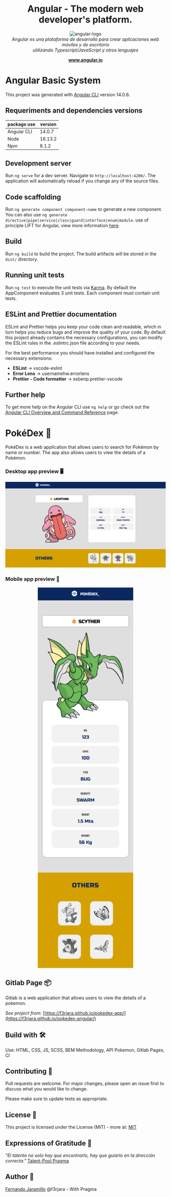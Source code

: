 <h1 align="center">Angular - The modern web developer's platform.</h1>

<p align="center">
  <img src="https://github.com/angular/angular/raw/main/aio/src/assets/images/logos/angular/angular.png" alt="angular-logo" width="120px" height="120px"/>
  <br>
  <i>Angular es una plataforma de desarrollo para crear aplicaciones web móviles y de escritorio <br> utilizando Typescript/JavaScript y otros lenguajes</i>
  <br>
</p>

<p align="center">
  <a href="https://www.angular.io" target="_blank">
    <strong>www.angular.io</strong>
  </a>
  <br>
</p>


# Angular Basic System

This project was generated with [Angular CLI](https://github.com/angular/angular-cli) version 14.0.6.

## Requeriments and dependencies versions

|  package use  |  version  |
|---------------|-----------|
|  Angular CLI  |  14.0.7   |
|  Node         |  16.13.2  |
|  Npm          |  8.1.2    |


## Development server

Run `ng serve` for a dev server. Navigate to `http://localhost:4200/`. The application will automatically reload if you change any of the source files.

## Code scaffolding

Run `ng generate component component-name` to generate a new component. You can also use `ng generate directive|pipe|service|class|guard|interface|enum|module`. use of principle LIFT for Angular,  view more information [here](https://alejandria.pragma.com.co/books/estandares-frontend/page/principio-lift-para-angular)

## Build

Run `ng build` to build the project. The build artifacts will be stored in the `dist/` directory.

## Running unit tests

Run `ng test` to execute the unit tests via [Karma](https://karma-runner.github.io). By default the AppComponent evaluates 3 unit tests. Each component must contain unit tests.

## ESLint and Prettier documentation

ESLint and Prettier helps you keep your code clean and readable, which in turn helps you reduce bugs and improve the quality of your code. By default this project already contains the necessary configurations, you can modify the ESLint rules in the .eslintrc.json file according to your needs.

For the best performance you should have installed and configured the necessary extensions:
- **ESLint** -> vscode-eslint
- **Error Lens** -> usernamehw.errorlens
- **Prettier - Code formatter** -> esbenp.prettier-vscode

## Further help

To get more help on the Angular CLI use `ng help` or go check out the [Angular CLI Overview and Command Reference](https://angular.io/cli) page.

# PokéDex  🚀

PokéDex is a web application that allows users to search for Pokémon by name or number. The app also allows users to view the details of a Pokémon.

### Desktop app preview 🖥️
<img title="App in Desktop" alt="PokeDex for Desktop" src="https://raw.githubusercontent.com/f3rjara/pokedex-app/main/docs/assets/img/PokeDex.png">

### Mobile app preview 📲
<div align="center">
  <img title="App in Desktop" alt="PokeDex for Mobile" src="https://raw.githubusercontent.com/f3rjara/pokedex-app/main/docs/assets/img/PokeDex-mobile.png" width=300px>
</div>

## Gitlab Page 📦

Gitlab is a web application that allows users to view the details of a pokemon.


*See project from*: [https://f3rjara.github.io/pokedex-app/](https://f3rjara.github.io/pokedex-angular/)


## Build with 🛠️

Use: HTML, CSS, JS, SCSS, BEM Methodology, API Pokemon, Gitlab Pages, CI

## Contributing 👾
Pull requests are welcome. For major changes, please open an issue first to discuss what you would like to change.

Please make sure to update tests as appropriate.

## License 📄
This project is licensed under the License (MIT) - more at: [MIT](https://choosealicense.com/licenses/mit/)

## Expressions of Gratitude 🎁
*"El talento no solo hay que encontrarlo, hay que guiarlo en la dirección correcta."*
[Talent-Pool Pragma](https://www.pragma.com.co/sobre-pragma)


## Author 🤖
[Fernando Jaramillo](https://fernando-jaramillo.com/) @f3rjara - With Pragma 
